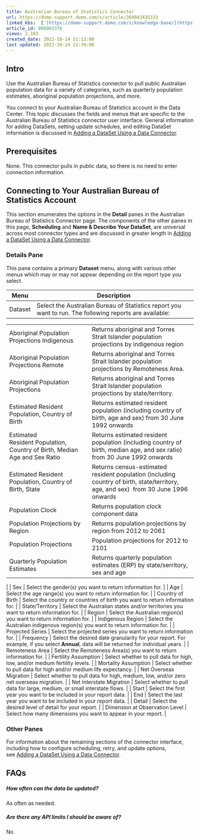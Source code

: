 ```yaml
---
title: Australian Bureau of Statistics Connector
url: https://domo-support.domo.com/s/article/360043435333
linked_kbs:  ['[https://domo-support.domo.com/s/knowledge-base/](https://domo-support.domo.com/s/knowledge-base/)', '[https://domo-support.domo.com/s/](https://domo-support.domo.com/s/)', '[https://domo-support.domo.com/s/topic/0TO5w000000ZammGAC](https://domo-support.domo.com/s/topic/0TO5w000000ZammGAC)', '[https://domo-support.domo.com/s/topic/0TO5w000000ZanLGAS](https://domo-support.domo.com/s/topic/0TO5w000000ZanLGAS)', '[https://domo-support.domo.com/s/topic/0TO5w000000ZaoQGAS](https://domo-support.domo.com/s/topic/0TO5w000000ZaoQGAS)', '[https://domo-support.domo.com/s/article/360042926274](https://domo-support.domo.com/s/article/360042926274)', '[https://domo-support.domo.com/s/article/360043435333](https://domo-support.domo.com/s/article/360043435333)', '[https://domo-support.domo.com/s/topic/0TO5w000000ZaoQGAS/api-connectors](https://domo-support.domo.com/s/topic/0TO5w000000ZaoQGAS/api-connectors)', '[https://domo-support.domo.com/s/article/360043429933](https://domo-support.domo.com/s/article/360043429933)', '[https://domo-support.domo.com/s/article/360043429953](https://domo-support.domo.com/s/article/360043429953)', '[https://domo-support.domo.com/s/article/360042925494](https://domo-support.domo.com/s/article/360042925494)', '[https://domo-support.domo.com/s/article/360043429913](https://domo-support.domo.com/s/article/360043429913)', '[https://domo-support.domo.com/s/article/4408174643607](https://domo-support.domo.com/s/article/4408174643607)', '[https://domo-support.domo.com/s/login/](https://domo-support.domo.com/s/login/)']
article_id: 000003376
views: 2,103
created_date: 2022-10-24 21:12:00
last updated: 2022-10-24 22:39:00
---
```




Intro
-----


Use the Australian Bureau of Statistics connector to pull public Australian population data for a variety of categories, such as quarterly population estimates, aboriginal population projections, and more.  


You connect to your Australian Bureau of Statistics account in the Data Center. This topic discusses the fields and menus that are specific to the Australian Bureau of Statistics connector user interface. General information for adding DataSets, setting update schedules, and editing DataSet information is discussed in [Adding a DataSet Using a Data Connector](/s/article/360042926274 "Adding a DataSet Using a Data Connector").


Prerequisites
-------------


None. This connector pulls in public data, so there is no need to enter connection information.


Connecting to Your Australian Bureau of Statistics Account
----------------------------------------------------------


This section enumerates the options in the **Detail** panes in the Australian Bureau of Statistics Connector page. The components of the other panes in this page, **Scheduling** and **Name & Describe Your DataSet**, are universal across most connector types and are discussed in greater length in [Adding a DataSet Using a Data Connector](/s/article/360042926274 "Adding a DataSet Using a Data Connector").


### Details Pane


This pane contains a primary **Dataset** menu, along with various other menus which may or may not appear depending on the report type you select.




| Menu | Description |
| --- | --- |
| Dataset | Select the Australian Bureau of Statistics report you want to run. The following reports are available:

|  |  |
| --- | --- |
| Aboriginal Population Projections Indigenous | Returns aboriginal and Torres Strait Islander population projections by indigenous region |
| Aboriginal Population Projections Remote | Returns aboriginal and Torres Strait Islander population projections by Remoteness Area. |
| Aboriginal Population Projections | Returns aboriginal and Torres Strait Islander population projections by state/territory. |
| Estimated Resident Population, Country of Birth | Returns estimated resident population (including country of birth, age and sex) from 30 June 1992 onwards |
| Estimated Resident Population, Country of Birth, Median Age and Sex Ratio | Returns estimated resident population (including country of birth, median age, and sex ratio)  from 30 June 1992 onwards |
| Estimated Resident Population, Country of Birth, State | Returns census-estimated resident population (including country of birth, state/territory, age, and sex)  from 30 June 1996 onwards |
| Population Clock | Returns population clock component data |
| Population Projections by Region | Returns population projections by region from 2012 to 2061 |
| Population Projections | Population projections for 2012 to 2101 |
| Quarterly Population Estimates | Returns quarterly population estimates (ERP) by state/serritory, sex and age |

 |
| Sex | Select the gender(s) you want to return information for. |
| Age | Select the age range(s) you want to return information for. |
| Country of Birth | Select the country or countries of birth you want to return information for. |
| State/Territory | Select the Australian states and/or territories you want to return information for. |
| Region | Select the Australian region(s) you want to return information for. |
| Indigenous Region | Select the Australian indigenous region(s) you want to return information for. |
| Projected Series | Select the projected series you want to return information for. |
| Frequency | Select the desired date granularity for your report. For example, if you select **Annual**, data will be returned for individual years. |
| Remoteness Area | Select the Remoteness Area(s) you want to return information for. |
| Fertility Assumption | Select whether to pull data for high, low, and/or medium fertility levels. |
| Mortality Assumption | Select whether to pull data for high and/or medium life expectancy. |
| Net Overseas Migration | Select whether to pull data for high, medium, low, and/or zero net overseas migration. |
| Net Interstate Migration | Select whether to pull data for large, medium, or small interstate flows. |
| Start | Select the first year you want to be included in your report data. |
| End | Select the last year you want to be included in your report data. |
| Detail | Select the desired level of detail for your report. |
| Dimension at Observation Level | Select how many dimensions you want to appear in your report. |


### Other Panes


For information about the remaining sections of the connector interface, including how to configure scheduling, retry, and update options, see [Adding a DataSet Using a Data Connector](/s/article/360042926274 "Adding a DataSet Using a Data Connector").


FAQs
----


##### How often can the data be updated?


As often as needed.


##### Are there any API limits I should be aware of?


No.

